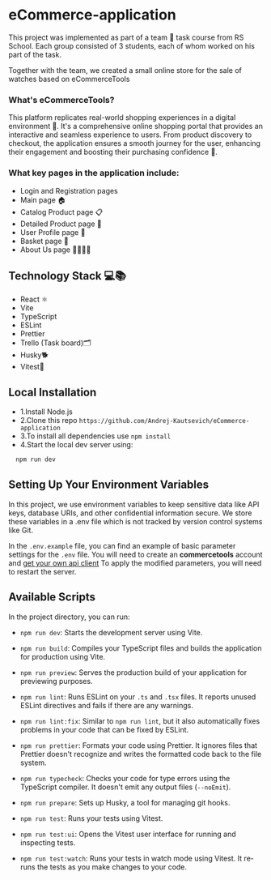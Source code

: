 # eCommerce-application

This project was implemented as part of a team 👥 task course from RS School. Each group consisted of 3 students, each of whom worked on his part of the task.

Together with the team, we created a small online store for the sale of watches based on eCommerceTools

### What's eCommerceTools?

This platform replicates real-world shopping experiences in a digital environment 🏪. It's a comprehensive online shopping portal that provides an interactive and seamless experience to users. From product discovery to checkout, the application ensures a smooth journey for the user, enhancing their engagement and boosting their purchasing confidence 🚀.

### What key pages in the application include:

- Login and Registration pages
- Main page 🏠
- Catalog Product page 📋
- Detailed Product page 🔎
- User Profile page 👤
- Basket page 🛒
- About Us page 🙋‍♂️🙋‍♀️

## Technology Stack 💻📚

- React ⚛️
- Vite
- TypeScript
- ESLint
- Prettier
- Trello (Task board)🗂️
- Husky🐕
- Vitest🧪

## Local Installation

- 1.Install Node.js
- 2.Clone this repo `https://github.com/Andrej-Kautsevich/eCommerce-application`
- 3.To install all dependencies use `npm install`
- 4.Start the local dev server using:

```bash
  npm run dev
```

## Setting Up Your Environment Variables

In this project, we use environment variables to keep sensitive data like API keys, database URIs, and other confidential information secure. We store these variables in a .env file which is not tracked by version control systems like Git.

In the `.env.example` file, you can find an example of basic parameter settings for the `.env` file.
You will need to create an **commercetools** account and [get your own api client](https://docs.commercetools.com/getting-started/create-api-client)
To apply the modified parameters, you will need to restart the server.

## Available Scripts

In the project directory, you can run:

- `npm run dev`: Starts the development server using Vite.

- `npm run build`: Compiles your TypeScript files and builds the application for production using Vite.

- `npm run preview`: Serves the production build of your application for previewing purposes.

- `npm run lint`: Runs ESLint on your `.ts` and `.tsx` files. It reports unused ESLint directives and fails if there are any warnings.

- `npm run lint:fix`: Similar to `npm run lint`, but it also automatically fixes problems in your code that can be fixed by ESLint.

- `npm run prettier`: Formats your code using Prettier. It ignores files that Prettier doesn't recognize and writes the formatted code back to the file system.

- `npm run typecheck`: Checks your code for type errors using the TypeScript compiler. It doesn't emit any output files (`--noEmit`).

- `npm run prepare`: Sets up Husky, a tool for managing git hooks.

- `npm run test`: Runs your tests using Vitest.

- `npm run test:ui`: Opens the Vitest user interface for running and inspecting tests.

- `npm run test:watch`: Runs your tests in watch mode using Vitest. It re-runs the tests as you make changes to your code.
